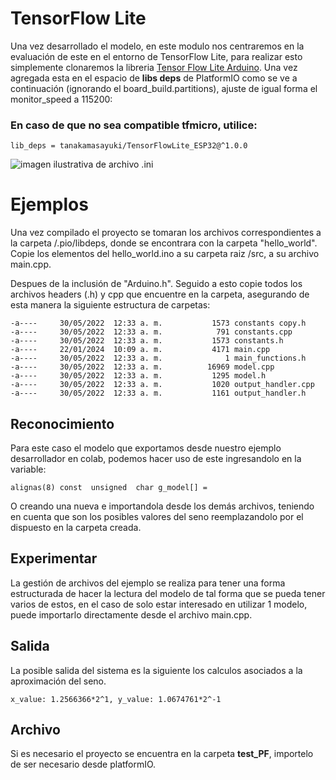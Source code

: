 # TensorFlow Lite
Una vez desarrollado el modelo, en este modulo nos centraremos en la evaluación de este en el entorno de TensorFlow Lite, para realizar esto simplemente clonaremos la libreria [Tensor Flow Lite Arduino](https://github.com/tensorflow/tflite-micro-arduino-examples/tree/main). Una vez agregada esta en el espacio de **libs deps** de PlatformIO como se ve a continuación (ignorando el board_build.partitions), ajuste de igual forma el monitor_speed a 115200:
### En caso de que no sea compatible tfmicro, utilice:
```
lib_deps = tanakamasayuki/TensorFlowLite_ESP32@^1.0.0
```
![imagen ilustrativa de archivo .ini](https://hackster.imgix.net/uploads/attachments/1035509/image_xw9FmVMM7x.png?auto=compress,format&w=740&h=555&fit=max)
# Ejemplos

Una vez compilado el proyecto se tomaran los archivos correspondientes a la carpeta /.pio/libdeps, donde se encontrara con la carpeta "hello_world". Copie los elementos del hello_world.ino a su carpeta raiz /src, a su archivo main.cpp. 

Despues de la inclusión de "Arduino.h". Seguido a esto copie todos los archivos headers (.h) y cpp que encuentre en la carpeta, asegurando de esta manera la siguiente estructura de carpetas:
```
-a----     30/05/2022  12:33 a. m.           1573 constants copy.h
-a----     30/05/2022  12:33 a. m.            791 constants.cpp
-a----     30/05/2022  12:33 a. m.           1573 constants.h
-a----     22/01/2024  10:09 a. m.           4171 main.cpp
-a----     30/05/2022  12:33 a. m.              1 main_functions.h
-a----     30/05/2022  12:33 a. m.          16969 model.cpp
-a----     30/05/2022  12:33 a. m.           1295 model.h
-a----     30/05/2022  12:33 a. m.           1020 output_handler.cpp
-a----     30/05/2022  12:33 a. m.           1161 output_handler.h
```

## Reconocimiento

Para este caso el modelo que exportamos desde nuestro ejemplo desarrollador en colab, podemos hacer uso de este ingresandolo en la variable:
```
alignas(8) const  unsigned  char g_model[] =
```
O creando una nueva e importandola desde los demás archivos, teniendo en cuenta que son los posibles valores del seno reemplazandolo por el dispuesto en la carpeta creada.

## Experimentar

La gestión de archivos del ejemplo se realiza para tener una forma estructurada de hacer la lectura del modelo de tal forma que se pueda tener varios de estos, en el caso de solo estar interesado en utilizar 1 modelo, puede importarlo directamente desde el archivo main.cpp. 

## Salida
La posible salida del sistema es la siguiente los calculos asociados a la aproximación del seno.
```
x_value: 1.2566366*2^1, y_value: 1.0674761*2^-1
```
## Archivo
Si es necesario el proyecto se encuentra en la carpeta **test_PF**, importelo de ser necesario desde platformIO. 
